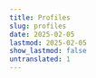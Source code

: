 ```yaml
---
title: Profiles
slug: profiles
date: 2025-02-05
lastmod: 2025-02-05
show_lastmod: false
untranslated: 1
---
```


